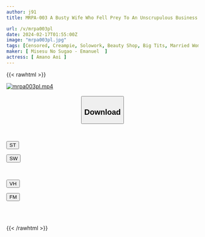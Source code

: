 ```yaml
---
author: j91
title: MRPA-003 A Busty Wife Who Fell Prey To An Unscrupulous Business Trip Beauty Salon.Aoi Amano Gets Addicted To The Pleasure Of Having Her Big Tits Smeared With A Highly Addictive Aphrodisiac And Begs For Cum All Day Long.

url: /v/mrpa003pl
date: 2024-02-17T01:55:00Z
image: "mrpa003pl.jpg"
tags: [Censored, Creampie, Solowork, Beauty Shop, Big Tits, Married Woman, Busty Fetish	]
maker: [ Misesu No Sugao - Emanuel  ]
actress: [ Amano Aoi ]
---
```



{{< rawhtml >}}

<div class="video" data-videoid="O6yq6m6Ar8FZ0Qk">
    <a href="javascript:;">
        <img src="/v/mrpa003pl/mrpa003pl.jpg" width="WIDTH" height="HEIGHT" alt="mrpa003pl.mp4" loading="lazy">
    </a>
</div>

<script type="text/javascript" src="https://j91.asia/asset/on-demand-st.js"></script>

<br>
  <link rel="stylesheet" href="https://j91.asia/asset/bs5.css">
  
  <center>
  <button class="btn btn-primary" type="button" data-bs-toggle="collapse" data-bs-target=".multi-collapse" aria-expanded="false" aria-controls="multiCollapseExample1 multiCollapseExample2"><h2>Download</h2></button></center>
</p>
<div class="row">
  <div class="col">
    <div class="collapse multi-collapse" id="multiCollapseExample1">
      <div class="card card-body">
	      	      <br>
<div class="buttons">  
<p><a href="https://streamtape.to/v/O6yq6m6Ar8FZ0Qk" target="_blank"><button class="btn-hover color-3"><i class="fa fa-download"></i> ST</button></a></p>
<p><a href="https://cdnwish.com/hm2y3m9vhu9t" target="_blank"><button class="btn-hover color-2"><i class="fa fa-download"></i> SW</button></a></p></div>
    </div>
  </div>
</div>
  <div class="col">
    <div class="collapse multi-collapse" id="multiCollapseExample2">
      <div class="card card-body">
	      <br>
<div class="buttons">
<p><a href="javascript:;"><button class="btn-hover color-9"><i class="fa fa-download"></i> VH</button></a></p>
<p><a href="javascript:;"><button class="btn-hover color-8"><i class="fa fa-download"></i> FM</button></a></p></div>
<br><br>
      </div>
    </div>
  </div>
</div>

{{< /rawhtml >}}